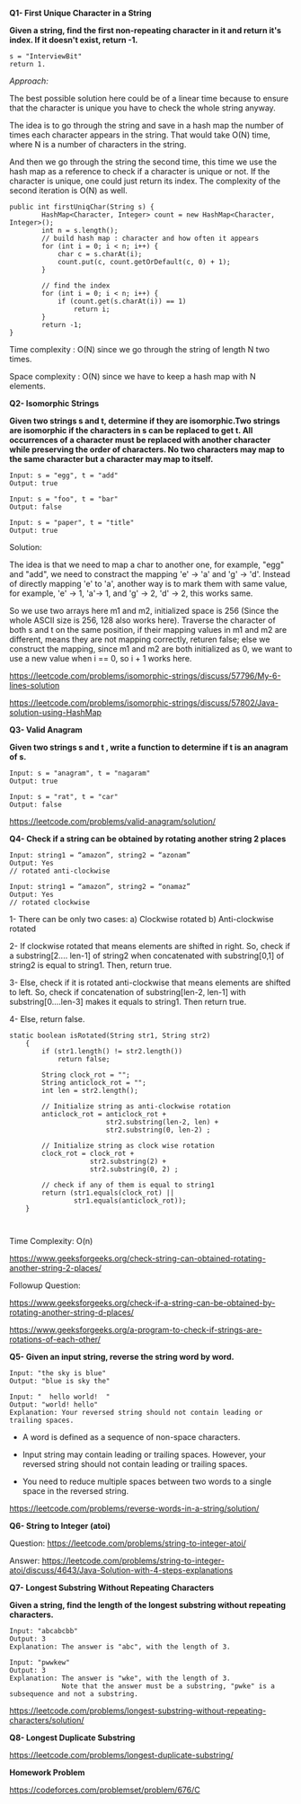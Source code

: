 
**Q1- First Unique Character in a String** 

**Given a string, find the first non-repeating character in it and return it's index. If it doesn't exist, return -1.**

```
s = "InterviewBit"
return 1.
```

_Approach:_

The best possible solution here could be of a linear time because to ensure that the character is unique you have to check the whole string anyway.

The idea is to go through the string and save in a hash map the number of times each character appears in the string. That would take O(N) time, where N is a number of characters in the string.

And then we go through the string the second time, this time we use the hash map as a reference to check if a character is unique or not.
If the character is unique, one could just return its index. The complexity of the second iteration is O(N) as well.

```
public int firstUniqChar(String s) {
        HashMap<Character, Integer> count = new HashMap<Character, Integer>();
        int n = s.length();
        // build hash map : character and how often it appears
        for (int i = 0; i < n; i++) {
            char c = s.charAt(i);
            count.put(c, count.getOrDefault(c, 0) + 1);
        }
        
        // find the index
        for (int i = 0; i < n; i++) {
            if (count.get(s.charAt(i)) == 1) 
                return i;
        }
        return -1;
}
```

Time complexity : O(N) since we go through the string of length N two times.

Space complexity : O(N) since we have to keep a hash map with N elements.

**Q2- Isomorphic Strings**

**Given two strings s and t, determine if they are isomorphic.Two strings are isomorphic if the characters in s can be replaced to get t. All occurrences of a character must be replaced with another character while preserving the order of characters. No two characters may map to the same character but a character may map to itself.**

```
Input: s = "egg", t = "add"
Output: true

Input: s = "foo", t = "bar"
Output: false

Input: s = "paper", t = "title"
Output: true
```

Solution: 

The idea is that we need to map a char to another one, for example, "egg" and "add", we need to constract the mapping 'e' -> 'a' and 'g' -> 'd'. Instead of directly mapping 'e' to 'a', another way is to mark them with same value, for example, 'e' -> 1, 'a'-> 1, and 'g' -> 2, 'd' -> 2, this works same.

So we use two arrays here m1 and m2, initialized space is 256 (Since the whole ASCII size is 256, 128 also works here). Traverse the character of both s and t on the same position, if their mapping values in m1 and m2 are different, means they are not mapping correctly, returen false; else we construct the mapping, since m1 and m2 are both initialized as 0, we want to use a new value when i == 0, so i + 1 works here.

https://leetcode.com/problems/isomorphic-strings/discuss/57796/My-6-lines-solution

https://leetcode.com/problems/isomorphic-strings/discuss/57802/Java-solution-using-HashMap

**Q3- Valid Anagram**

**Given two strings s and t , write a function to determine if t is an anagram of s.**

```
Input: s = "anagram", t = "nagaram"
Output: true

Input: s = "rat", t = "car"
Output: false
```

https://leetcode.com/problems/valid-anagram/solution/

**Q4- Check if a string can be obtained by rotating another string 2 places**

```
Input: string1 = “amazon”, string2 = “azonam”
Output: Yes
// rotated anti-clockwise

Input: string1 = “amazon”, string2 = “onamaz”
Output: Yes
// rotated clockwise
```

1- There can be only two cases:
    a) Clockwise rotated
    b) Anti-clockwise rotated

2- If clockwise rotated that means elements
   are shifted in right.
   So, check if a substring[2.... len-1] of 
   string2 when concatenated with substring[0,1]
   of string2 is equal to string1. Then, return true.

3- Else, check if it is rotated anti-clockwise 
   that means elements are shifted to left.
   So, check if concatenation of substring[len-2, len-1]
   with substring[0....len-3] makes it equals to
   string1. Then return true.

4- Else, return false.

```
static boolean isRotated(String str1, String str2) 
    { 
        if (str1.length() != str2.length()) 
            return false; 
       
        String clock_rot = ""; 
        String anticlock_rot = ""; 
        int len = str2.length(); 
       
        // Initialize string as anti-clockwise rotation 
        anticlock_rot = anticlock_rot + 
                        str2.substring(len-2, len) + 
                        str2.substring(0, len-2) ; 
       
        // Initialize string as clock wise rotation 
        clock_rot = clock_rot + 
                    str2.substring(2) + 
                    str2.substring(0, 2) ; 
       
        // check if any of them is equal to string1 
        return (str1.equals(clock_rot) || 
                str1.equals(anticlock_rot)); 
    } 
    
    
```
Time Complexity: O(n)

https://www.geeksforgeeks.org/check-string-can-obtained-rotating-another-string-2-places/

Followup Question: 

https://www.geeksforgeeks.org/check-if-a-string-can-be-obtained-by-rotating-another-string-d-places/

https://www.geeksforgeeks.org/a-program-to-check-if-strings-are-rotations-of-each-other/

**Q5- Given an input string, reverse the string word by word.**

```
Input: "the sky is blue"
Output: "blue is sky the"

Input: "  hello world!  "
Output: "world! hello"
Explanation: Your reversed string should not contain leading or trailing spaces.
```

- A word is defined as a sequence of non-space characters.

- Input string may contain leading or trailing spaces. However, your reversed string should not contain leading or trailing spaces.

- You need to reduce multiple spaces between two words to a single space in the reversed string.

https://leetcode.com/problems/reverse-words-in-a-string/solution/

**Q6- String to Integer (atoi)**

Question: 
https://leetcode.com/problems/string-to-integer-atoi/

Answer: 
https://leetcode.com/problems/string-to-integer-atoi/discuss/4643/Java-Solution-with-4-steps-explanations

**Q7- Longest Substring Without Repeating Characters**

**Given a string, find the length of the longest substring without repeating characters.**
```
Input: "abcabcbb"
Output: 3 
Explanation: The answer is "abc", with the length of 3. 

Input: "pwwkew"
Output: 3
Explanation: The answer is "wke", with the length of 3. 
             Note that the answer must be a substring, "pwke" is a subsequence and not a substring.
```

https://leetcode.com/problems/longest-substring-without-repeating-characters/solution/

**Q8- Longest Duplicate Substring**

https://leetcode.com/problems/longest-duplicate-substring/

**Homework Problem**

https://codeforces.com/problemset/problem/676/C
 

